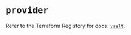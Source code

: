 # `provider`

Refer to the Terraform Registory for docs: [`vault`](https://registry.terraform.io/providers/hashicorp/vault/3.16.0/docs).
